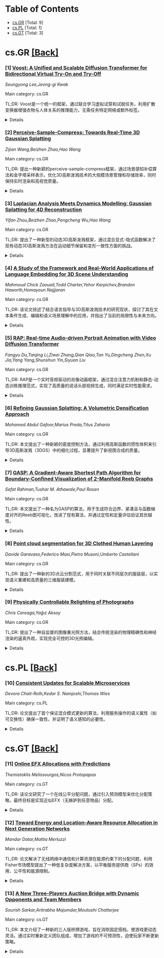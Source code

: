 <div id=toc></div>

# Table of Contents

- [cs.GR](#cs.GR) [Total: 9]
- [cs.PL](#cs.PL) [Total: 1]
- [cs.GT](#cs.GT) [Total: 3]


<div id='cs.GR'></div>

# cs.GR [[Back]](#toc)

### [1] [Voost: A Unified and Scalable Diffusion Transformer for Bidirectional Virtual Try-On and Try-Off](https://arxiv.org/abs/2508.04825)
*Seungyong Lee,Jeong-gi Kwak*

Main category: cs.GR

TL;DR: Voost是一个统一的框架，通过联合学习虚拟试穿和试脱任务，利用扩散变换器增强衣物与人体关系的推理能力，无需任务特定网络或额外标签。


<details>
  <summary>Details</summary>
Motivation: 虚拟试穿技术在姿势和外观变化下准确建模衣物与人体对应关系仍具有挑战性，因此提出了Voost框架来解决这一问题。

Method: Voost采用扩散变换器联合学习虚拟试穿和试脱任务，支持生成方向和衣物类别的灵活条件，并引入注意力温度缩放和自我校正采样技术。

Result: Voost在试穿和试脱基准测试中达到了最先进的水平，在对齐精度、视觉逼真度和泛化能力上均优于基线模型。

Conclusion: Voost通过联合建模和推理技术，显著提升了虚拟试穿和试脱任务的性能，为衣物与人体关系推理提供了高效解决方案。

Abstract: Virtual try-on aims to synthesize a realistic image of a person wearing a
target garment, but accurately modeling garment-body correspondence remains a
persistent challenge, especially under pose and appearance variation. In this
paper, we propose Voost - a unified and scalable framework that jointly learns
virtual try-on and try-off with a single diffusion transformer. By modeling
both tasks jointly, Voost enables each garment-person pair to supervise both
directions and supports flexible conditioning over generation direction and
garment category, enhancing garment-body relational reasoning without
task-specific networks, auxiliary losses, or additional labels. In addition, we
introduce two inference-time techniques: attention temperature scaling for
robustness to resolution or mask variation, and self-corrective sampling that
leverages bidirectional consistency between tasks. Extensive experiments
demonstrate that Voost achieves state-of-the-art results on both try-on and
try-off benchmarks, consistently outperforming strong baselines in alignment
accuracy, visual fidelity, and generalization.

</details>


### [2] [Perceive-Sample-Compress: Towards Real-Time 3D Gaussian Splatting](https://arxiv.org/abs/2508.04965)
*Zijian Wang,Beizhen Zhao,Hao Wang*

Main category: cs.GR

TL;DR: 提出一种新颖的perceive-sample-compress框架，通过场景感知补偿算法和金字塔采样表示，优化3D高斯泼溅技术的大规模场景管理和存储效率，同时保持实时渲染和高视觉质量。


<details>
  <summary>Details</summary>
Motivation: 传统3D高斯泼溅技术在处理大规模场景和有限计算资源时存在效率和存储的局限性，需要一种更高效的解决方案。

Method: 采用场景感知补偿算法优化高斯参数，提出金字塔采样表示管理高斯基元，并开发了广义高斯混合模型压缩算法以提高存储效率。

Result: 实验表明，该方法显著提升了内存效率和视觉质量，同时保持了实时渲染速度。

Conclusion: 该框架有效解决了3D高斯泼溅技术在大规模场景管理和存储效率上的问题，为复杂环境下的实时渲染提供了高效解决方案。

Abstract: Recent advances in 3D Gaussian Splatting (3DGS) have demonstrated remarkable
capabilities in real-time and photorealistic novel view synthesis. However,
traditional 3DGS representations often struggle with large-scale scene
management and efficient storage, particularly when dealing with complex
environments or limited computational resources. To address these limitations,
we introduce a novel perceive-sample-compress framework for 3D Gaussian
Splatting. Specifically, we propose a scene perception compensation algorithm
that intelligently refines Gaussian parameters at each level. This algorithm
intelligently prioritizes visual importance for higher fidelity rendering in
critical areas, while optimizing resource usage and improving overall visible
quality. Furthermore, we propose a pyramid sampling representation to manage
Gaussian primitives across hierarchical levels. Finally, to facilitate
efficient storage of proposed hierarchical pyramid representations, we develop
a Generalized Gaussian Mixed model compression algorithm to achieve significant
compression ratios without sacrificing visual fidelity. The extensive
experiments demonstrate that our method significantly improves memory
efficiency and high visual quality while maintaining real-time rendering speed.

</details>


### [3] [Laplacian Analysis Meets Dynamics Modelling: Gaussian Splatting for 4D Reconstruction](https://arxiv.org/abs/2508.04966)
*Yifan Zhou,Beizhen Zhao,Pengcheng Wu,Hao Wang*

Main category: cs.GR

TL;DR: 提出了一种新型的动态3D高斯泼溅框架，通过混合显式-隐式函数解决了现有动态3D高斯泼溅方法在运动细节保留和变形一致性方面的挑战。


<details>
  <summary>Details</summary>
Motivation: 现有的动态3D高斯泼溅方法在建模动态场景时存在过度平滑或特征碰撞的问题，主要是由于在不同频率下保持运动细节和变形一致性的频谱冲突。

Method: 提出了三种关键创新：频谱感知的拉普拉斯编码架构、增强的高斯动态属性以及基于KDTree的自适应高斯分割策略。

Result: 实验表明，该方法在复杂动态场景重建中表现优异，达到了更高的重建保真度。

Conclusion: 该研究为动态场景建模提供了一种有效的解决方案，显著提高了重建质量和运动细节的保留能力。

Abstract: While 3D Gaussian Splatting (3DGS) excels in static scene modeling, its
extension to dynamic scenes introduces significant challenges. Existing dynamic
3DGS methods suffer from either over-smoothing due to low-rank decomposition or
feature collision from high-dimensional grid sampling. This is because of the
inherent spectral conflicts between preserving motion details and maintaining
deformation consistency at different frequency. To address these challenges, we
propose a novel dynamic 3DGS framework with hybrid explicit-implicit functions.
Our approach contains three key innovations: a spectral-aware Laplacian
encoding architecture which merges Hash encoding and Laplacian-based module for
flexible frequency motion control, an enhanced Gaussian dynamics attribute that
compensates for photometric distortions caused by geometric deformation, and an
adaptive Gaussian split strategy guided by KDTree-based primitive control to
efficiently query and optimize dynamic areas. Through extensive experiments,
our method demonstrates state-of-the-art performance in reconstructing complex
dynamic scenes, achieving better reconstruction fidelity.

</details>


### [4] [A Study of the Framework and Real-World Applications of Language Embedding for 3D Scene Understanding](https://arxiv.org/abs/2508.05064)
*Mahmoud Chick Zaouali,Todd Charter,Yehor Karpichev,Brandon Haworth,Homayoun Najjjaran*

Main category: cs.GR

TL;DR: 该论文综述了结合语言指导与3D高斯泼溅技术的研究现状，探讨了其在文本条件生成、编辑和语义场景理解中的应用，并指出了当前的局限性与未来方向。


<details>
  <summary>Details</summary>
Motivation: 高斯泼溅技术作为一种高效的3D场景表示方法，结合大型语言模型（LLMs）和语言嵌入后，为文本驱动的场景生成和理解提供了新可能。但目前缺乏对这一交叉领域的全面综述。

Method: 论文通过对当前研究进行结构化回顾，详细总结了结合语言与3D高斯泼溅技术的理论基础、整合策略和实际应用案例。

Result: 综述揭示了计算瓶颈、泛化能力以及语义标注数据稀缺等关键限制，并展示了语言引导的3D场景理解的潜力。

Conclusion: 论文提出了未来研究的方向，旨在通过高斯泼溅技术进一步推动语言引导的3D场景理解的发展。

Abstract: Gaussian Splatting has rapidly emerged as a transformative technique for
real-time 3D scene representation, offering a highly efficient and expressive
alternative to Neural Radiance Fields (NeRF). Its ability to render complex
scenes with high fidelity has enabled progress across domains such as scene
reconstruction, robotics, and interactive content creation. More recently, the
integration of Large Language Models (LLMs) and language embeddings into
Gaussian Splatting pipelines has opened new possibilities for text-conditioned
generation, editing, and semantic scene understanding. Despite these advances,
a comprehensive overview of this emerging intersection has been lacking. This
survey presents a structured review of current research efforts that combine
language guidance with 3D Gaussian Splatting, detailing theoretical
foundations, integration strategies, and real-world use cases. We highlight key
limitations such as computational bottlenecks, generalizability, and the
scarcity of semantically annotated 3D Gaussian data and outline open challenges
and future directions for advancing language-guided 3D scene understanding
using Gaussian Splatting.

</details>


### [5] [RAP: Real-time Audio-driven Portrait Animation with Video Diffusion Transformer](https://arxiv.org/abs/2508.05115)
*Fangyu Du,Taiqing Li,Ziwei Zhang,Qian Qiao,Tan Yu,Dingcheng Zhen,Xu Jia,Yang Yang,Shunshun Yin,Siyuan Liu*

Main category: cs.GR

TL;DR: RAP是一个实时音频驱动的肖像动画框架，通过混合注意力机制和静态-动态训练推理范式，实现了高质量的说话头部视频生成，同时满足实时性能需求。


<details>
  <summary>Details</summary>
Motivation: 现有方法虽然在音频驱动的肖像动画中实现了高质量结果，但计算复杂性使其无法满足实时部署的需求。RAP旨在通过压缩的潜在表示和优化的设计，实现高质量的实时动画生成。

Method: RAP引入了混合注意力机制以实现精细的音频控制，并采用静态-动态训练推理范式，避免显式运动监督，从而在压缩空间中保持高保真度。

Result: 经过大量实验验证，RAP在实时约束下实现了最先进的性能，同时保持了高质量的音频-视觉同步和视觉保真度。

Conclusion: RAP通过创新的混合注意力机制和训练范式，成功地解决了实时音频驱动肖像动画的挑战，为高质量实时动画生成提供了有效解决方案。

Abstract: Audio-driven portrait animation aims to synthesize realistic and natural
talking head videos from an input audio signal and a single reference image.
While existing methods achieve high-quality results by leveraging
high-dimensional intermediate representations and explicitly modeling motion
dynamics, their computational complexity renders them unsuitable for real-time
deployment. Real-time inference imposes stringent latency and memory
constraints, often necessitating the use of highly compressed latent
representations. However, operating in such compact spaces hinders the
preservation of fine-grained spatiotemporal details, thereby complicating
audio-visual synchronization RAP (Real-time Audio-driven Portrait animation), a
unified framework for generating high-quality talking portraits under real-time
constraints. Specifically, RAP introduces a hybrid attention mechanism for
fine-grained audio control, and a static-dynamic training-inference paradigm
that avoids explicit motion supervision. Through these techniques, RAP achieves
precise audio-driven control, mitigates long-term temporal drift, and maintains
high visual fidelity. Extensive experiments demonstrate that RAP achieves
state-of-the-art performance while operating under real-time constraints.

</details>


### [6] [Refining Gaussian Splatting: A Volumetric Densification Approach](https://arxiv.org/abs/2508.05187)
*Mohamed Abdul Gafoor,Marius Preda,Titus Zaharia*

Main category: cs.GR

TL;DR: 本文提出了一种新颖的密度控制方法，通过利用高斯函数的惯性体积来引导3D高斯泼溅（3DGS）中的细化过程，显著提升了新视图合成的质量。


<details>
  <summary>Details</summary>
Motivation: 传统的3DGS密度控制策略存在局限性，无法有效管理点基元。本文旨在通过优化密度控制方法，解决这一问题。

Method: 提出了一种基于高斯函数惯性体积的密度控制方法，同时研究了传统运动结构恢复（SfM）和深度图像匹配（DIM）在点云初始化中的应用。

Result: 在Mip-NeRF 360数据集上的广泛实验表明，该方法在重建质量上超越了3DGS，并在多样场景中表现出色。

Conclusion: 通过引入惯性体积引导的密度控制方法，本文显著提升了3DGS的性能，为新视图合成提供了高质量的解决方案。

Abstract: Achieving high-quality novel view synthesis in 3D Gaussian Splatting (3DGS)
often depends on effective point primitive management. The underlying Adaptive
Density Control (ADC) process addresses this issue by automating densification
and pruning. Yet, the vanilla 3DGS densification strategy shows key
shortcomings. To address this issue, in this paper we introduce a novel density
control method, which exploits the volumes of inertia associated to each
Gaussian function to guide the refinement process. Furthermore, we study the
effect of both traditional Structure from Motion (SfM) and Deep Image Matching
(DIM) methods for point cloud initialization. Extensive experimental
evaluations on the Mip-NeRF 360 dataset demonstrate that our approach surpasses
3DGS in reconstruction quality, delivering encouraging performance across
diverse scenes.

</details>


### [7] [GASP: A Gradient-Aware Shortest Path Algorithm for Boundary-Confined Visualization of 2-Manifold Reeb Graphs](https://arxiv.org/abs/2508.05524)
*Sefat Rahman,Tushar M. Athawale,Paul Rosen*

Main category: cs.GR

TL;DR: 本文提出了一种名为GASP的算法，用于生成符合边界、紧凑且与函数梯度对齐的Reeb图可视化，改进了现有算法，并通过定性和定量评估验证其优越性。


<details>
  <summary>Details</summary>
Motivation: 现有的Reeb图绘制算法忽略了或违反了边界约束、紧凑性和与函数梯度对齐这三个关键属性，导致可视化结果不能忠实反映数据的拓扑结构。

Method: 本文提出了GASP算法，该算法在设计时考虑了边界约束、紧凑性和与函数梯度的对齐，从而生成更忠实于原始数据的Reeb图可视化。

Result: 通过与Topology ToolKit (TTK)中的几何重心算法进行对比，定性和定量评估表明，GASP算法生成的Reeb图在表达数据拓扑结构方面表现更优。

Conclusion: GASP算法通过优化Reeb图的可视化属性，显著提升了可视化结果的代表性和准确性，为后续研究提供了新的工具和方法。

Abstract: Reeb graphs are an important tool for abstracting and representing the
topological structure of a function defined on a manifold. We have identified
three properties for faithfully representing Reeb graphs in a visualization.
Namely, they should be constrained to the boundary, compact, and aligned with
the function gradient. Existing algorithms for drawing Reeb graphs are agnostic
to or violate these properties. In this paper, we introduce an algorithm to
generate Reeb graph visualizations, called \textit{GASP}, that is cognizant of
these properties, thereby producing visualizations that are more representative
of the underlying data. To demonstrate the improvements, the resulting Reeb
graphs are evaluated both qualitatively and quantitatively against the
geometric barycenter algorithm, using its implementation available in the
Topology ToolKit (TTK), a widely adopted tool for calculating and visualizing
Reeb graphs.

</details>


### [8] [Point cloud segmentation for 3D Clothed Human Layering](https://arxiv.org/abs/2508.05531)
*Davide Garavaso,Federico Masi,Pietro Musoni,Umberto Castellani*

Main category: cs.GR

TL;DR: 提出了一种新的3D点云分割范式，用于同时关联不同层次的服装层，以实现语义重建和高质量的三维服装建模。


<details>
  <summary>Details</summary>
Motivation: 三维服装建模和模拟在时尚、娱乐和动画等领域至关重要，但由于服装与身体的高变异性，生成逼真的皱纹等细节具有挑战性。现有的3D扫描数据缺乏语义信息，当前的3D形状分割方法主要用于场景理解，而非建模。

Method: 提出了一种新的3D点云分割范式，称为“clothed human layering”，允许每个3D点同时关联到不同层次。创建了一个合成数据集，并评估了不同神经网络设置以实现粗粒度和细粒度的服装层识别。

Result: 实验表明，该方法在合成和真实扫描数据集上的服装领域分割效果显著。

Conclusion: 提出的分割范式为三维服装建模提供了更准确的语义重建，尤其在处理重叠服装层时表现优越。

Abstract: 3D Cloth modeling and simulation is essential for avatars creation in several
fields, such as fashion, entertainment, and animation. Achieving high-quality
results is challenging due to the large variability of clothed body especially
in the generation of realistic wrinkles. 3D scan acquisitions provide more
accuracy in the representation of real-world objects but lack semantic
information that can be inferred with a reliable semantic reconstruction
pipeline. To this aim, shape segmentation plays a crucial role in identifying
the semantic shape parts. However, current 3D shape segmentation methods are
designed for scene understanding and interpretation and only few work is
devoted to modeling. In the context of clothed body modeling the segmentation
is a preliminary step for fully semantic shape parts reconstruction namely the
underlying body and the involved garments. These parts represent several layers
with strong overlap in contrast with standard segmentation methods that provide
disjoint sets. In this work we propose a new 3D point cloud segmentation
paradigm where each 3D point can be simultaneously associated to different
layers. In this fashion we can estimate the underlying body parts and the
unseen clothed regions, i.e., the part of a cloth occluded by the clothed-layer
above. We name this segmentation paradigm clothed human layering. We create a
new synthetic dataset that simulates very realistic 3D scans with the ground
truth of the involved clothing layers. We propose and evaluate different neural
network settings to deal with 3D clothing layering. We considered both coarse
and fine grained per-layer garment identification. Our experiments demonstrates
the benefit in introducing proper strategies for the segmentation on the
garment domain on both the synthetic and real-world scan datasets.

</details>


### [9] [Physically Controllable Relighting of Photographs](https://arxiv.org/abs/2508.05626)
*Chris Careaga,Yağız Aksoy*

Main category: cs.GR

TL;DR: 提出了一种自监督的图像重光照方法，结合传统渲染的物理精确性和神经渲染的逼真外观，实现完全可控的3D光照编辑。


<details>
  <summary>Details</summary>
Motivation: 传统3D计算机图形工具（如Blender）对光照的物理控制在真实场景中难以实现，因此需要一种结合物理精确性和神经渲染的方法，以实现对野外图像的高质量重光照。

Method: 通过单目几何和内在组件的估计推断场景的彩色网格表示，结合路径追踪引擎和神经渲染器，并使用自监督学习在原始图像集上训练神经渲染器。

Result: 该方法能够提供物理精确且逼真的光照效果，适用于野外场景的重光照任务。

Conclusion: 该方法将传统3D图形工具的光照控制能力扩展到野外图像重光照领域，为相关应用提供了新的可能性。

Abstract: We present a self-supervised approach to in-the-wild image relighting that
enables fully controllable, physically based illumination editing. We achieve
this by combining the physical accuracy of traditional rendering with the
photorealistic appearance made possible by neural rendering. Our pipeline works
by inferring a colored mesh representation of a given scene using monocular
estimates of geometry and intrinsic components. This representation allows
users to define their desired illumination configuration in 3D. The scene under
the new lighting can then be rendered using a path-tracing engine. We send this
approximate rendering of the scene through a feed-forward neural renderer to
predict the final photorealistic relighting result. We develop a differentiable
rendering process to reconstruct in-the-wild scene illumination, enabling
self-supervised training of our neural renderer on raw image collections. Our
method represents a significant step in bringing the explicit physical control
over lights available in typical 3D computer graphics tools, such as Blender,
to in-the-wild relighting.

</details>


<div id='cs.PL'></div>

# cs.PL [[Back]](#toc)

### [10] [Consistent Updates for Scalable Microservices](https://arxiv.org/abs/2508.04829)
*Devora Chait-Roth,Kedar S. Namjoshi,Thomas Wies*

Main category: cs.PL

TL;DR: 论文提出了首个保证混合模式更新的算法，利用服务操作的语义属性（如可交换性）确保一致性，并证明了语义感知的必要性。


<details>
  <summary>Details</summary>
Motivation: 在线服务通常采用可扩展的微服务架构，但服务功能的动态更新可能导致不一致性问题。现有方法要么牺牲效率，要么存在风险，因此需要新的解决方案。

Method: 论文提出了一种基于服务操作语义属性（如可交换性）的算法框架，并开发了相关理论以推导新算法并验证其正确性。

Result: 通过理论证明，论文展示了语义感知是避免混合模式不一致性的必要条件，并提出的算法能够确保客户端的操作原子性。

Conclusion: 论文的理论和算法为混合模式更新提供了可靠的解决方案，确保了服务动态更新时的数据一致性。

Abstract: Online services are commonly implemented with a scalable microservice
architecture, where isomorphic worker processes service client requests,
recording persistent state in a backend data store. To maintain service, any
modifications to the service functionality must be made on the fly -- i.e., as
the service continues to process client requests -- but doing so is
challenging. The central difficulty is that of avoiding potential
inconsistencies caused by ''mixed mode'' operation, where workers of current
and new versions are concurrently active and interact via the data store. Some
update methods avoid mixed mode altogether, but only at the cost of substantial
inefficiency -- by doubling resources (memory and compute), or by halving
throughput. The alternative is a so-called ''rolling'' update, which is
uncontrolled and runs the risk of serious service failures arising from
inconsistent mixed-mode behavior.
  In this paper, we present the first algorithms that guarantee consistency for
mixed mode updates. The algorithms rely on semantic properties of service
actions, such as commutativity. We show that semantic awareness is required, by
proving that any semantically oblivious, mixed-mode update method cannot avoid
inconsistencies. Ideally, it should appear to every client that a service
update takes effect atomically; this ensures that a client is not exposed to
inconsistent mixed-mode behavior. We introduce a framework that formalizes this
intuition and develop foundational theory for reasoning about the consistency
of mixed-mode updates, applying that theory to derive the new algorithms and
establish their correctness.

</details>


<div id='cs.GT'></div>

# cs.GT [[Back]](#toc)

### [11] [Online EFX Allocations with Predictions](https://arxiv.org/abs/2508.04779)
*Themistoklis Melissourgos,Nicos Protopapas*

Main category: cs.GT

TL;DR: 该论文研究了一个在线公平分配问题，通过引入预测模型来优化分配策略，最终目标是实现近似EFX（无嫉妒到任意物品）分配。


<details>
  <summary>Details</summary>
Motivation: 研究在线公平分配问题，探索如何在物品动态到达且需即时分配的情况下，确保分配结果满足EFX。由于一般条件下近似EFX难以实现，因此引入预测机制以优化分配效果。

Method: 采用预测向量估计代理的真实估值，并结合真实值进行分配决策。特别针对加法估值函数类，研究了不同算法（仅依赖预测、忽略预测或两者结合）的可行性。

Result: 证明了在忽略预测或仅依赖预测的情况下，近似EFX分配不可行。提出了一种针对两个代理且具有相同估值的算法，其近似EFX的效果随预测准确性的提高而提升。

Conclusion: 研究表明，即使在相同估值的简单情况下，预测准确性对实现近似EFX至关重要。提出的算法为实际应用中的公平分配提供了可行方案。

Abstract: We study an online fair division problem where a fixed number of goods arrive
sequentially and must be allocated to a given set of agents. Once a good
arrives, its true value for each agent is revealed, and it has to be
immediately and irrevocably allocated to some agent. The ultimate goal is to
ensure envy-freeness up to any good (EFX) after all goods have been allocated.
Unfortunately, as we show, approximate EFX allocations are unattainable in
general, even under restrictive assumptions on the valuation functions.
  To address this, we follow a recent and fruitful trend of augmenting
algorithms with predictions. Specifically, we assume access to a prediction
vector estimating the agents' true valuations -- e.g., generated by a machine
learning model trained on past data. Predictions may be unreliable, and we
measure their error using the total variation distance from the true
valuations, that is, the percentage of predicted value-mass that disagrees with
the true values.
  Focusing on the natural class of additive valuations, we prove impossibility
results even on approximate EFX allocations for algorithms that either ignore
predictions or rely solely on them. We then turn to algorithms that use both
the predictions and the true values and show strong lower bounds on the
prediction accuracy that is required by any algorithm to compute an approximate
EFX. These negative results persist even under identical valuations, contrary
to the offline setting where exact EFX allocations always exist without the
necessity of predictions. We then present an algorithm for two agents with
identical valuations that uses effectively the predictions and the true values.
The algorithm approximates EFX, with its guarantees improving as the accuracy
of the predictions increases.

</details>


### [12] [Toward Energy and Location-Aware Resource Allocation in Next Generation Networks](https://arxiv.org/abs/2508.05109)
*Mandar Datar,Mattia Merluzzi*

Main category: cs.GT

TL;DR: 论文解决了无线网络中通信和计算资源在能源约束下的分配问题，利用Fisher市场模型提出了一种低复杂度解决方案，以平衡服务提供商（SPs）的效用、公平性和能源限制。


<details>
  <summary>Details</summary>
Motivation: 无线网络正从单纯的无线电资源提供者转变为涉及计算的复杂系统，优化目标也从性能导向转向价值导向。需要平衡多种资源，以满足服务提供商和用户的效用、公平性及全球能源和碳足迹等约束条件。

Method: 通过将网络建模为Fisher市场，提出了一个低复杂度的解决方案，允许多个服务提供商通过花费虚构货币预算来获取其偏好的资源组合。

Result: 数学证明了市场均衡，数值结果显示在不同位置和通信与计算密集型服务下，效用与能源之间的多维权衡。

Conclusion: 所提方案在保证能源约束的同时，能够实现高效用并促进服务提供商之间的公平性，优于社会最优解。

Abstract: Wireless networks are evolving from radio resource providers to complex
systems that also involve computing, with the latter being distributed across
edge and cloud facilities. Also, their optimization is shifting more and more
from a performance to a value-oriented paradigm. The two aspects shall be
balanced continuously, to maximize the utilities of Services Providers (SPs),
users quality of experience and fairness, while meeting global constraints in
terms of energy consumption and carbon footprint among others, with all these
heterogeneous resources contributing. In this paper, we tackle the problem of
communication and compute resource allocation under energy constraints, with
multiple SPs competing to get their preferred resource bundle by spending a a
fictitious currency budget. By modeling the network as a Fisher market, we
propose a low complexity solution able to achieve high utilities and guarantee
energy constraints, while also promoting fairness among SPs, as compared to a
social optimal solution. The market equilibrium is proved mathematically, and
numerical results show the multi-dimensional trade-off between utility and
energy at different locations, with communication and computation-intensive
services.

</details>


### [13] [A New Three-Players Auction Bridge with Dynamic Opponents and Team Members](https://arxiv.org/abs/2508.05582)
*Sourish Sarkar,Aritrabha Majumdar,Moutushi Chatterjee*

Main category: cs.GT

TL;DR: 本文介绍了一种新的三人版桥牌游戏，旨在消除固定搭档，使游戏更动态灵活。通过实时重新定义团队组成，增加了游戏的不可预测性，迫使玩家不断更新策略。


<details>
  <summary>Details</summary>
Motivation: 传统的桥牌游戏中，固定搭档可能会导致游戏策略的僵化和不公平。本文旨在通过设计一种新的三人版桥牌游戏，增加动态性和公平性。

Method: 采用实时重新定义团队组成的方法，引入新的评分系统以减少偏见，并通过奖励系统促进战术决策和风险评估。游戏保留了常规桥牌规则，但要求玩家在没有固定搭档的情况下协作。

Result: 模拟结果显示，这种新游戏设计能够有效促进多样化策略的应用，并展示了动态团队组成对玩家战术调整的积极影响。

Conclusion: 这种三人版桥牌游戏设计不仅提高了游戏的动态性和公平性，还为锦标赛卡牌游戏的推广提供了新的可能性。

Abstract: This article presents a new three-player version of the bridge playing card
game for the purpose of ending fixed partnerships so that the play can be more
dynamic and flexible. By dynamically redefining team makeup in real time, this
game design increases unpredictability and forces players to repeatedly update
strategy. A novel scoring system is introduced to reduce biases present in
conventional rule-based games by favoring fairness via reward systems that
enforce tactical decision making and risk assessment. Being subject to regular
bridge rules, this version tests players to collaborate without fixed
friendships, requiring fluid adjustment and adaptive bidding behavior in real
time. Strategic issues involve aggressive and defensive bidding, adaptable
playing styles, and loss-seeking strategies specific to the three-player
structure. The article discusses probabilistic issues of bidding, trump and
no-trump declarative effects, and algorithmic methods to trick-taking.
Simulation outcomes illustrate the efficiency of diverse strategies. The game's
architecture is ideal for competitions and possibly influential in broadening
entry pools for tournament card games.

</details>
